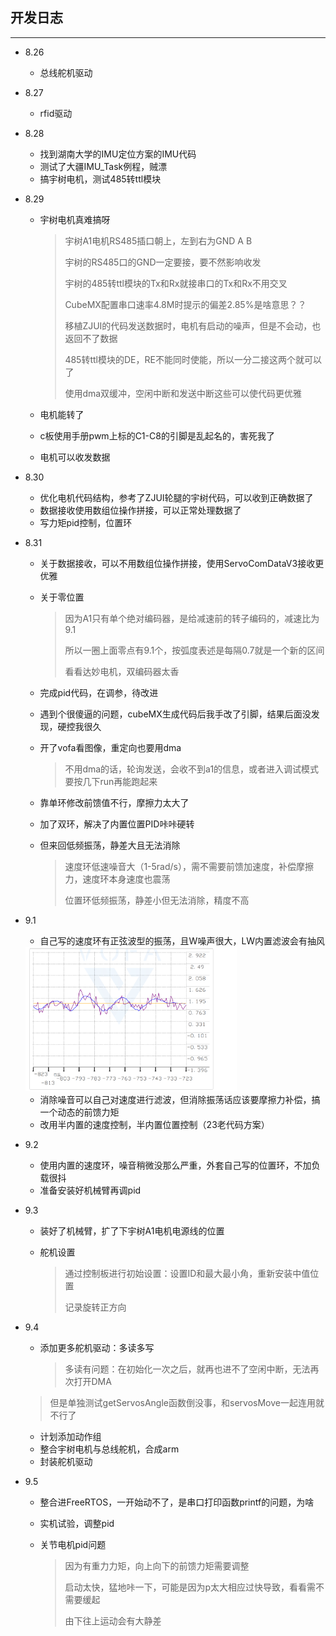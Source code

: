 ## 开发日志

--------------------

+ 8.26

  + 总线舵机驱动

+ 8.27

  + rfid驱动

+ 8.28

  + 找到湖南大学的IMU定位方案的IMU代码
  + 测试了大疆IMU_Task例程，贼漂
  + 搞宇树电机，测试485转ttl模块

+ 8.29

  + 宇树电机真难搞呀

    > 宇树A1电机RS485插口朝上，左到右为GND A B
    >
    > 宇树的RS485口的GND一定要接，要不然影响收发
    >
    > 宇树的485转ttl模块的Tx和Rx就接串口的Tx和Rx不用交叉
    >
    > CubeMX配置串口速率4.8M时提示的偏差2.85%是啥意思？？
    >
    > 移植ZJUI的代码发送数据时，电机有启动的噪声，但是不会动，也返回不了数据
    >
    > 485转ttl模块的DE，RE不能同时使能，所以一分二接这两个就可以了
    >
    > 使用dma双缓冲，空闲中断和发送中断这些可以使代码更优雅

  + 电机能转了

  + c板使用手册pwm上标的C1-C8的引脚是乱起名的，害死我了

  + 电机可以收发数据

+ 8.30

  + 优化电机代码结构，参考了ZJUI轮腿的宇树代码，可以收到正确数据了
  + 数据接收使用数组位操作拼接，可以正常处理数据了
  + 写力矩pid控制，位置环
  
+ 8.31

  + 关于数据接收，可以不用数组位操作拼接，使用ServoComDataV3接收更优雅

  + 关于零位置

    > 因为A1只有单个绝对编码器，是给减速前的转子编码的，减速比为9.1
    >
    > 所以一圈上面零点有9.1个，按弧度表述是每隔0.7就是一个新的区间
    >
    > 看看达妙电机，双编码器太香

  + 完成pid代码，在调参，待改进
  
  + 遇到个很傻逼的问题，cubeMX生成代码后我手改了引脚，结果后面没发现，硬控我很久
  
  + 开了vofa看图像，重定向也要用dma
  
    > 不用dma的话，轮询发送，会收不到a1的信息，或者进入调试模式要按几下run再能跑起来
  
  + 靠单环修改前馈值不行，摩擦力太大了
  
  + 加了双环，解决了内置位置PID咔咔硬转
  
  + 但来回低频振荡，静差大且无法消除
  
    > 速度环低速噪音大（1-5rad/s），需不需要前馈加速度，补偿摩擦力，速度环本身速度也震荡
    >
    > 位置环低频振荡，静差小但无法消除，精度不高
  
+ 9.1

  + 自己写的速度环有正弦波型的振荡，且W噪声很大，LW内置滤波会有抽风

  <img src=".\速度.png" alt="image-20240901112926931" style="zoom: 33%;" />

  + 消除噪音可以自己对速度进行滤波，但消除振荡话应该要摩擦力补偿，搞一个动态的前馈力矩
  + 改用半内置的速度控制，半内置位置控制（23老代码方案）

+ 9.2
  
  + 使用内置的速度环，噪音稍微没那么严重，外套自己写的位置环，不加负载很抖
  + 准备安装好机械臂再调pid
  
+ 9.3

  + 装好了机械臂，扩了下宇树A1电机电源线的位置

  + 舵机设置

    > 通过控制板进行初始设置：设置ID和最大最小角，重新安装中值位置
    >
    > 记录旋转正方向

+ 9.4

  + 添加更多舵机驱动：多读多写

    > 多读有问题：在初始化一次之后，就再也进不了空闲中断，无法再次打开DMA
  >
    > 但是单独测试getServosAngle函数倒没事，和servosMove一起连用就不行了
  
  + 计划添加动作组
  + 整合宇树电机与总线舵机，合成arm
  + 封装舵机驱动
  
+ 9.5

  + 整合进FreeRTOS，一开始动不了，是串口打印函数printf的问题，为啥

  + 实机试验，调整pid

  + 关节电机pid问题

    > 因为有重力力矩，向上向下的前馈力矩需要调整
    >
    > 启动太快，猛地咔一下，可能是因为p太大相应过快导致，看看需不需要缓起
    >
    > 由下往上运动会有大静差

